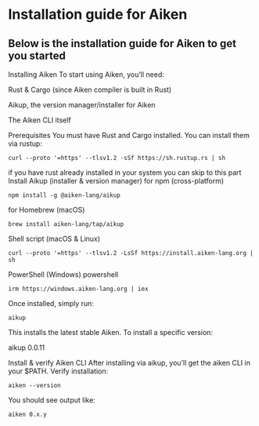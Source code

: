 # Installation guide for Aiken
## Below is the installation guide for Aiken to get you started

Installing Aiken
To start using Aiken, you’ll need:

Rust & Cargo (since Aiken compiler is built in Rust)

Aikup, the version manager/installer for Aiken

The Aiken CLI itself

Prerequisites
You must have Rust and Cargo installed. You can install them via rustup:

```
curl --proto '=https' --tlsv1.2 -sSf https://sh.rustup.rs | sh
```

if you have rust already installed in your system you can skip to this part
 Install Aikup (installer & version manager)
for npm (cross-platform)
```
npm install -g @aiken-lang/aikup
```
for Homebrew (macOS)
```
brew install aiken-lang/tap/aikup
```
Shell script (macOS & Linux)
```
curl --proto '=https' --tlsv1.2 -LsSf https://install.aiken-lang.org | sh
```
PowerShell (Windows)
powershell
```
irm https://windows.aiken-lang.org | iex
```
Once installed, simply run:
```
aikup
```
This installs the latest stable Aiken. To install a specific version:

aikup 0.0.11


Install & verify Aiken CLI
After installing via aikup, you’ll get the aiken CLI in your $PATH. Verify installation:

```
aiken --version
```
You should see output like:
```
aiken 0.x.y
```
